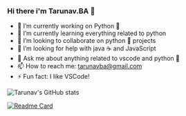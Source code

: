 ### Hi there  i'm Tarunav.BA 👋





- 🔭 I’m currently working on Python 🐍
- 🌱 I’m currently learning everything related to python
- 👯 I’m looking to collaborate on python 🐍 projects
- 🤔 I’m looking for help with java ☕ and JavaScript
- 💬 Ask me about anything related to vscode and python 🐍
- 📫 How to reach me: tarunavba@gmail.com
- ⚡ Fun fact: I like VSCode! 


![Tarunav's GitHub stats](https://github-readme-stats.vercel.app/api?username=TarunavBA&theme=synthwave&show_icons=true)

[![Readme Card](https://github-readme-stats.vercel.app/api/pin/?username=TarunavBA&repo=TarunavBA)](https://github.com/TarunavBA/TarunavBA)
